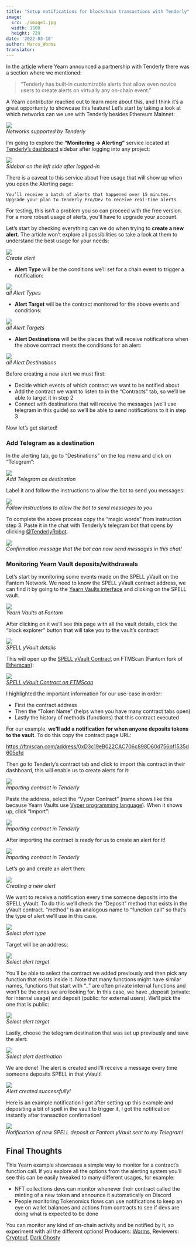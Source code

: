 ```yaml
---
title: "Setup notifications for blockchain transactions with Tenderly"
image:
  src: ./image1.jpg
  width: 1500
  height: 729
date: '2022-03-18'
author: Marco_Worms
translator: 
---
```


In the [article](https://medium.com/iearn/yearn-finance-partners-with-tenderly-to-supercharge-development-debugging-incident-analysis-6489260298a5) where Yearn announced a partnership with Tenderly there was a section where we mentioned:

> “Tenderly has built-in customizable alerts that allow even novice users to create alerts on virtually any on-chain event.”
>

A Yearn contributor reached out to learn more about this, and I think it’s a great opportunity to showcase this feature! Let’s start by taking a look at which networks can we use with Tenderly besides Ethereum Mainnet:

![](./image1.jpg?w=909&h=441)\
*Networks supported by Tenderly*

I’m going to explore the **“Monitoring -> Alerting”** service located at [Tenderly’s dashboard](https://dashboard.tenderly.co/) sidebar after logging into any project:

![](./image2.jpg?w=237&h=199)\
*Sidebar on the left side after logged-in*

There is a caveat to this service about free usage that will show up when you open the Alerting page:

`You’ll receive a batch of alerts that happened over 15 minutes. Upgrade your plan to Tenderly Pro/Dev to receive real-time alerts`

For testing, this isn’t a problem you so can proceed with the free version. For a more robust usage of alerts, you’ll have to upgrade your account.

Let’s start by checking everything can we do when trying to **create a new alert**. The article won’t explore all possibilities so take a look at them to understand the best usage for your needs:

![](./image3.jpg?w=1537&h=669)\
*Create alert*

- **Alert Type** will be the conditions we’ll set for a chain event to trigger a notification:

![](./image4.jpg?w=1437&h=413)\
*all Alert Types*

- **Alert Target** will be the contract monitored for the above events and conditions:

![](./image5.jpg?w=991&h=253)\
*all Alert Targets*

- **Alert Destinations** will be the places that will receive notifications when the above contract meets the conditions for an alert:

![](./image6.jpg?w=937&h=195)\
*all Alert Destinations*

Before creating a new alert we must first:

- Decide which events of which contract we want to be notified about
- Add the contract we want to listen to in the “Contracts” tab, so we’ll be able to target it in step 2
- Connect with destinations that will receive the messages (we’ll use telegram in this guide) so we’ll be able to send notifications to it in step 3

Now let’s get started!

### Add Telegram as a destination

In the alerting tab, go to “Destinations” on the top menu and click on “Telegram”:

![](./image7.jpg?w=1364&h=617)\
*Add Telegram as destination*

Label it and follow the instructions to allow the bot to send you messages:

![](./image8.jpg?w=591&h=475)\
*Follow instructions to allow the bot to send messages to you*

To complete the above process copy the “magic words” from instruction step 3. Paste it in the chat with Tenderly’s telegram bot that opens by clicking [@TenderlyRobot](https://t.me/TenderlyRobot).

![](./image9.jpg?w=772&h=235)\
*Confirmation message that the bot can now send messages in this chat!*

### Monitoring Yearn Vault deposits/withdrawals

Let’s start by monitoring some events made on the SPELL yVault on the Fantom Network. We need to know the SPELL yVault contract address, we can find it by going to the [Yearn Vaults interface](https://yearn.finance/#/vaults) and clicking on the SPELL vault.

![](./image10.jpg?w=625&h=287)\
*Yearn Vaults at Fantom*

After clicking on it we’ll see this page with all the vault details, click the “block explorer” button that will take you to the vault’s contract:

![](./image11.jpg?w=1157&h=757)\
*SPELL yVault details*

This will open up the [SPELL yVault Contract](https://ftmscan.com/address/0xD3c19eB022CAC706c898D60d756bf1535d605e1d) on FTMScan (Fantom fork of [Etherscan](https://etherscan.io/)):

![](./image12.jpg?w=1367&h=845)\
*[SPELL yVault Contract on FTMScan](https://ftmscan.com/address/0xD3c19eB022CAC706c898D60d756bf1535d605e1d)*

I highlighted the important information for our use-case in order:
- First the contract address
- Then the “Token Name” (helps when you have many contract tabs open)
- Lastly the history of methods (functions) that this contract executed

For our example, **we’ll add a notification for when anyone deposits tokens to the vault**. To do this copy the contract page URL:

https://ftmscan.com/address/0xD3c19eB022CAC706c898D60d756bf1535d605e1d

Then go to Tenderly’s contract tab and click to import this contract in their dashboard, this will enable us to create alerts for it:

![](./image13.jpg?w=1399&h=681)\
*Importing contract in Tenderly*

Paste the address, select the “Vyper Contract” (name shows like this because Yearn Vaults use [Vyper programming language](https://vyper.readthedocs.io/en/stable/index.html)). When it shows up, click “Import”:

![](./image14.jpg?w=1155&h=909)\
*Importing contract in Tenderly*

After importing the contract is ready for us to create an alert for it!

![](./image15.jpg?w=865&h=467)\
*Importing contract in Tenderly*

Let’s go and create an alert then:

![](./image16.jpg?w=1817&h=713)\
*Creating a new alert*

We want to receive a notification every time someone deposits into the SPELL yVault. To do this we’ll check the “Deposit” method that exists in the yVault contract. “method” is an analogous name to “function call” so that’s the type of alert we’ll use in this case.

![](./image17.jpg?w=761&h=265)\
*Select alert type*

Target will be an address:

![](./image18.jpg?w=759&h=245)\
*Select alert target*

You’ll be able to select the contract we added previously and then pick any function that exists inside it. Note that many functions might have similar names, functions that start with “_” are often private internal functions and won’t be the ones we are looking for.
In this case, we have _deposit (private: for internal usage) and deposit (public: for external users). We’ll pick the one that is public:

![](./image19.jpg?w=1319&h=679)\
*Select alert target*

Lastly, choose the telegram destination that was set up previously and save the alert:

![](./image20.jpg?w=1325&h=909)\
*Select alert destination*

We are done! The alert is created and I’ll receive a message every time someone deposits SPELL in that yVault!

![](./image21.jpg?w=1521&h=739)\
*Alert created successfully!*

Here is an example notification I got after setting up this example and depositing a bit of spell in the vault to trigger it, I got the notification instantly after transaction confirmation!

![](./image22.jpg?w=495&h=579)\
*Notification of new SPELL deposit at Fantom yVault sent to my Telegram!*

## Final Thoughts

This Yearn example showcases a simple way to monitor for a contract’s function call. If you explore all the options from the alerting system you’ll see this can be easily tweaked to many different usages, for example:

- NFT collections devs can monitor whenever their contract called the minting of a new token and announce it automatically on Discord
- People monitoring Tokenomics flows can use notifications to keep an eye on wallet balances and actions from contracts to see if devs are doing what is expected to be done

You can monitor any kind of on-chain activity and be notified by it, so experiment with all the different options!
Producers: [Worms](https://twitter.com/MarcoWorms), Reviewers: [Cryptouf](https://twitter.com/cryptouf), [Dark Ghosty](https://github.com/DarkGhost7)
